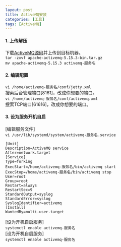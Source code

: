 ```yaml
---
layout: post
title: ActiveMQ安装
categories: [工具]
tags: [ActiveMQ]
---
```

#### 1. 上传解压
下载[ActiveMQ源码](http://activemq.apache.org/download-archives)并上传到目标机器。  
`tar -zxvf apache-activemq-5.15.3-bin.tar.gz`  
`mv apache-activemq-5.15.3 activemq-服务名`  
<!-- more -->
#### 2. 编辑配置
`vi /home/activemq-服务名/conf/jetty.xml`  
搜索后台管理端口[8161]，改成你想要的端口。  
`vi /home/activemq-服务名/conf/activemq.xml`  
搜索TCP端口[61616]，改成你想要的端口。  
#### 3. 设为服务开机自启
[编辑服务文件]  
`vi /usr/lib/systemd/system/activemq-服务名.service`  
```
[Unit]
Description=ActiveMQ service
After=network.target
[Service]
Type=forking
ExecStart=/home/activemq-服务名/bin/activemq start
ExecStop=/home/activemq-服务名/bin/activemq stop
User=root
Group=root
Restart=always
RestartSec=9
StandardOutput=syslog
StandardError=syslog
SyslogIdentifier=activemq
[Install]
WantedBy=multi-user.target
```
[设为开机自启服务]  
`systemctl enable activemq-服务名`  
[设为开机自启服务]  
`systemctl enable activemq-服务名`  
